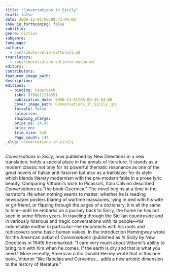 ```yaml
---
title: "Conversations in Sicily"
draft: false
date: 2000-12-01T06:00:42-04:00
show_in_forthcoming: false
subtitle:
genre: Fiction
subgenre:
language:
authors:
  - contributor/elio-vittorini.md
translators:
  - contributor/alane-salierno-mason.md
editors:
contributors:
featured_image_path:
description:
editions:
  - binding: Paperback
    isbn: 9780811214551
    publication_date: 2000-12-01T06:00:42-04:00
    cover_image_path: Conversations_In_Sicily.jpg
    forsale: false
    saleprice:
    shipping_charge:
    price_us: 14.95
    price_cn:
    trim_size: 5x8
    Page_count: 144
_slug: conversations-in-sicily
---
```


_Conversations in Sicily_, now published by New Directions in a new translation, holds a special place in the annals of literature. It stands as a modern classic not only for its powerful thematic resonance as one of the great novels of Italian anti-fascism but also as a trailblazer for its style which blends literary modernism with the pre-modern fable in a prose lyric beauty. Comparing Vittorini’s work to Picasso’s, Italo Calvino described _Conversations_ as "the book-Guernica." The novel begins at a time in the narrator’s life when nothing seems to matter; whether he is reading newspaper posters blaring of wartime massacres, lying in bed with his wife or girlfriend, or flipping through the pages of a dictionary, it is all the same to him––until he embarks on a journey back to Sicily, the home he has not seen in some fifteen years. In traveling through the Sicilian countryside and in variously hilarious and tragic conversations with its people––his indomitable mother in particular––he reconnects with his roots and rediscovers some basic human values. In the introduction Hemingway wrote for the American debut of _Conversations_ (published as _In Sicily_ by New Directions in 1949) he remarked: "I care very much about Vittorini’s ability to bring rain with him when he comes, if the earth is dry and that is what you need." More recently, American critic Donald Heiney wrote that in this one book, Vittorini "like Rabelais and Cervantes... adds a new artistic dimension to the history of literature."


